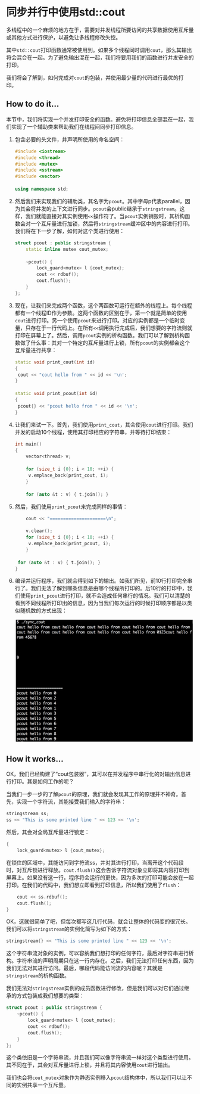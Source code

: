 # 同步并行中使用std::cout

多线程中的一个麻烦的地方在于，需要对并发线程所要访问的共享数据使用互斥量或其他方式进行保护，以避免让多线程修改失控。

其中`std::cout`打印函数通常被使用到。如果多个线程同时调用`cout`，那么其输出将会混合在一起。为了避免输出混在一起，我们将要用我们的函数进行并发安全的打印。

我们将会了解到，如何完成对`cout`的包装，并使用最少量的代码进行最优的打印。

## How to do it...

本节中，我们将实现一个并发打印安全的函数。避免将打印信息全部混在一起，我们实现了一个辅助类来帮助我们在线程间同步打印信息。

1. 包含必要的头文件，并声明所使用的命名空间：

   ```c++
   #include <iostream>
   #include <thread>
   #include <mutex>
   #include <sstream>
   #include <vector>
   
   using namespace std;
   ```

2. 然后我们来实现我们的辅助类，其名字为`pcout`。其中字母p代表parallel，因为其会将并发的上下文进行同步。`pcout`会public继承于`stringstream`。这样，我们就能直接对其实例使用`<<`操作符了。当`pcout`实例销毁时，其析构函数会对一个互斥量进行加锁，然后将`stringstream`缓冲区中的内容进行打印。我们将在下一步了解，如何对这个类进行使用：

   ```c++
   struct pcout : public stringstream {
       static inline mutex cout_mutex;
      
       ~pcout() {
           lock_guard<mutex> l {cout_mutex};
           cout << rdbuf();
           cout.flush();
       }
   };
   ```

3. 现在，让我们来完成两个函数，这个两函数可运行在额外的线程上。每个线程都有一个线程ID作为参数。这两个函数的区别在于，第一个就是简单的使用`cout`进行打印。另一个使用`pcout`来进行打印。对应的实例都是一个临时变量，只存在于一行代码上。在所有`<<`调用执行完成后，我们想要的字符流则就打印在屏幕上了。然后，调用`pcout`实例的析构函数。我们可以了解到析构函数做了什么事：其对一个特定的互斥量进行上锁，所有`pcout`的实例都会这个互斥量进行共享：

   ```c++
   static void print_cout(int id)
   {
   	cout << "cout hello from " << id << '\n';
   }
   
   static void print_pcout(int id)
   {
   	pcout{} << "pcout hello from " << id << '\n';
   }
   ```

4. 让我们来试一下。首先，我们使用`print_cout`，其会使用`cout`进行打印。我们并发的启动10个线程，使用其打印相应的字符串，并等待打印结束：

   ```c++
   int main()
   {
       vector<thread> v;
       
       for (size_t i {0}; i < 10; ++i) {
       	v.emplace_back(print_cout, i);
       }
      
       for (auto &t : v) { t.join(); }
   ```

5. 然后，我们使用`print_pcout`来完成同样的事情：

   ```c++
       cout << "=====================\n";
   
       v.clear();
       for (size_t i {0}; i < 10; ++i) {
       	v.emplace_back(print_pcout, i);
       }
       
   	for (auto &t : v) { t.join(); }
   }
   ```

6. 编译并运行程序，我们就会得到如下的输出。如我们所见，前10行打印完全串行了。我们无法了解到哪条信息是由哪个线程所打印的。后10行的打印中，我们使用`print_pcout`进行打印，就不会造成任何串行的情况。我们可以清楚的看到不同线程所打印出的信息，因为当我们每次运行的时候打印顺序都是以类似随机数的方式出现：

   ![](../../images/chapter9/9-6-1.png)

## How it works...

OK，我们已经构建了“cout包装器”，其可以在并发程序中串行化的对输出信息进行打印。其是如何工作的呢？

当我们一步一步的了解`pcout`的原理，我们就会发现其工作的原理并不神奇。首先，实现一个字符流，其能接受我们输入的字符串：

```c++
stringstream ss;
ss << "This is some printed line " << 123 << '\n';
```

然后，其会对全局互斥量进行锁定：

```c++
{
	lock_guard<mutex> l {cout_mutex};
```

在锁住的区域中，其能访问到字符流ss，并对其进行打印，当离开这个代码段时，对互斥锁进行释放。`cout.flush()`这会告诉字符流对象立即将其内容打印到屏幕上。如果没有这一行，程序将会运行的更快，因为多次的打印可能会放在一起打印。在我们的代码中，我们想立即看到打印信息，所以我们使用了`flush`：

```c++
    cout << ss.rdbuf();
    cout.flush();
}
```

OK，这就很简单了吧，但每次都写这几行代码，就会让整体的代码变的很冗长。我们可以将`stringstream`的实例化简写为如下的方式：

```c++
stringstream{} << "This is some printed line " << 123 << '\n';
```

这个字符串流对象的实例，可以容纳我们想打印的任何字符，最后对字符串进行析构。字符串流的声明周期只在这一行内存在。之后，我们无法打印任何东西，因为我们无法对其进行访问。最后，哪段代码能访问流的内容呢？其就是`stringstream`的析构函数。

我们无法对`stringstream`实例的成员函数进行修改，但是我们可以对它们通过继承的方式包装成我们想要的类型：

```c++
struct pcout : public stringstream {
    ~pcout() {
        lock_guard<mutex> l {cout_mutex};
        cout << rdbuf();
        cout.flush();
    }
};
```

这个类依旧是一个字符串流，并且我们可以像字符串流一样对这个类型进行使用。其不同在于，其会对互斥量进行上锁，并且将其内容使用`cout`进行输出。

我们也会将`cout_mutex`对象作为静态实例移入`pcout`结构体中，所以我们可以让不同的实例共享一个互斥量。

